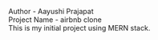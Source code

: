 Author - Aayushi Prajapat
<br>
Project Name - airbnb clone
<br>
This is my initial project using MERN stack.